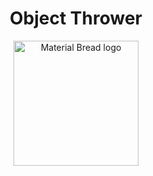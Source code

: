 <h1 align="center">Object Thrower</h1>

<p align="center">
    <img width="200" src="https://user-images.githubusercontent.com/47734158/218725280-0a2c5cb6-5ba2-42ca-9960-c3f0de908214.gif" alt="Material Bread logo">
</p>
